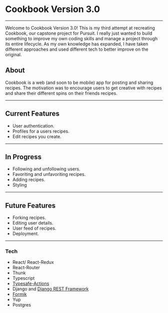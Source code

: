 # Cookbook Version 3.0

***

Welcome to Cookbook Version 3.0! This is my third attempt at recreating Cookbook, our capstone project for Pursuit. I really just wanted to build something to improve my own coding skills and manage a project through its entire lifecycle. As my own knowledge has expanded, I have taken different approaches and used different tech to better improve on the original.

## About

Cookbook is a web (and soon to be mobile) app for posting and sharing recipes. The motivation was to encourage users to get creative with recipes and share their different spins on their friends recipes.

***

## Current Features

* User authentication.
* Profiles for a users recipes.
* Edit recipes you create.

***

## In Progress

* Following and unfollowing users.
* Favoriting and unfavoriting recipes.
* Adding recipes.
* Styling

***

## Future Features

* Forking recipes.
* Editing user details.
* User feed of recipes.
* Deployment.

***

### Tech

* React/ React-Redux
* React-Router
* Thunk
* Typescript
* [Typesafe-Actions](https://github.com/piotrwitek/typesafe-actions#createstandardaction)
* Django and [Django REST Framework](https://www.django-rest-framework.org/)
* [Formik](https://jaredpalmer.com/formik/)
* Yup
* Postgres